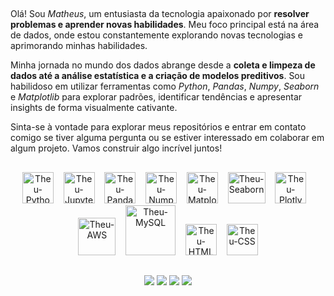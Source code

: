 ##

Olá! Sou *Matheus*, um entusiasta da tecnologia apaixonado por **resolver problemas e aprender novas habilidades**. Meu foco principal está na área de dados, onde estou constantemente explorando novas tecnologias e aprimorando minhas habilidades.

Minha jornada no mundo dos dados abrange desde a **coleta e limpeza de dados até a análise estatística e a criação de modelos preditivos**. Sou habilidoso em utilizar ferramentas como *Python*, *Pandas*, *Numpy*, *Seaborn* e *Matplotlib* para explorar padrões, identificar tendências e apresentar insights de forma visualmente cativante.

Sinta-se à vontade para explorar meus repositórios e entrar em contato comigo se tiver alguma pergunta ou se estiver interessado em colaborar em algum projeto. Vamos construir algo incrível juntos!

##


<div align="center">
  <a href="https://www.python.org/"><img alt="Theu-Python" height="50" width="50" src="https://cdn.jsdelivr.net/gh/devicons/devicon/icons/python/python-original.svg"></a>&nbsp;&nbsp;&nbsp;
  <a href="https://jupyter.org/"><img alt="Theu-Jupyter" height="50" width="50" src="https://cdn.jsdelivr.net/gh/devicons/devicon@latest/icons/jupyter/jupyter-original-wordmark.svg"></a>&nbsp;&nbsp;&nbsp;
  <a href="https://pandas.pydata.org/"><img alt="Theu-Pandas" height="50" width="50" src="https://cdn.jsdelivr.net/gh/devicons/devicon@latest/icons/pandas/pandas-original.svg"></a>&nbsp;&nbsp;&nbsp;
  <a href="https://numpy.org/"><img alt="Theu-Numpy" height="50" width="50" src="https://cdn.jsdelivr.net/gh/devicons/devicon@latest/icons/numpy/numpy-plain.svg"></a>&nbsp;&nbsp;&nbsp;
  <a href="https://matplotlib.org/"><img alt="Theu-Matplotlib" height="50" width="50" src="https://cdn.jsdelivr.net/gh/devicons/devicon@latest/icons/matplotlib/matplotlib-plain.svg"></a>&nbsp;&nbsp;&nbsp;
  <a href="https://seaborn.pydata.org/"><img alt="Theu-Seaborn" height="50" width="60" src="https://seaborn.pydata.org/_images/logo-mark-lightbg.svg"></a>&nbsp;&nbsp;&nbsp;
  <a href="https://plotly.com/"><img alt="Theu-Plotly" height="50" width="50" src="https://cdn.jsdelivr.net/gh/devicons/devicon@latest/icons/plotly/plotly-original.svg"></a>&nbsp;&nbsp;&nbsp;
  <a href="https://aws.amazon.com/"><img alt="Theu-AWS" height="60" width="60" src="https://cdn.jsdelivr.net/gh/devicons/devicon@latest/icons/amazonwebservices/amazonwebservices-original-wordmark.svg"></a>&nbsp;&nbsp;&nbsp;
  <a href="https://www.mysql.com/"><img alt="Theu-MySQL" height="80" width="80" src="https://cdn.jsdelivr.net/gh/devicons/devicon@latest/icons/mysql/mysql-original-wordmark.svg"></a>&nbsp;&nbsp;&nbsp;
  <a href="https://html.spec.whatwg.org/"><img alt="Theu-HTML" height="50" width="50" src="https://cdn.jsdelivr.net/gh/devicons/devicon/icons/html5/html5-original.svg"></a>&nbsp;&nbsp;&nbsp;
  <a href="https://www.w3.org/Style/CSS/Overview.en.html"><img alt="Theu-CSS" height="50" width="50" src="https://cdn.jsdelivr.net/gh/devicons/devicon/icons/css3/css3-original.svg"></a>
</div>
  
##

<div align="center">
  <a href="https://www.linkedin.com/in/theusouza" target="_blank"><img src="https://img.shields.io/badge/-LinkedIn-%230077B5?style=for-the-badge&logo=linkedin&logoColor=white" target="_blank"></a>
  <a href="https://instagram.com/Theu011_" target="_blank"><img src="https://img.shields.io/badge/-Instagram-%23E4405F?style=for-the-badge&logo=instagram&logoColor=white" target="_blank"></a>
  <a href="mailto:iam.mths.s@gmail.com"><img src="https://img.shields.io/badge/-Gmail-%23333?style=for-the-badge&logo=gmail&logoColor=white" target="_blank"></a>
  <a href="https://www.youtube.com/@Theu011" target="_blank"><img src="https://img.shields.io/badge/YouTube-FF0000?style=for-the-badge&logo=youtube&logoColor=white" target="_blank"></a>
</div>
